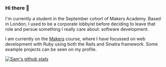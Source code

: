 ### Hi there 👋
I'm currently a student in the September cohort of Makers Academy. Based in London, I used to be a corporate lobbyist before deciding to leave that role and persue something I really care about: software development. 

I am currently on the [Makers](https://makers.tech) course, where I have focussed on web development with Ruby using both the Rails and Sinatra framework. Some example projects can be seen on my profile.

[![Sam's github stats](https://github-readme-stats.vercel.app/api?username=samcolson4)](https://github.com/samcolson4/github-readme-stats)

<!--
**samcolson4/samcolson4** is a ✨ _special_ ✨ repository because its `README.md` (this file) appears on your GitHub profile.

Here are some ideas to get you started:

- 🔭 I’m currently working on ...
- 🌱 I’m currently learning ...
- 👯 I’m looking to collaborate on ...
- 🤔 I’m looking for help with ...
- 💬 Ask me about ...
- 📫 How to reach me: ...
- 😄 Pronouns: ...
- ⚡ Fun fact: ...
-->
